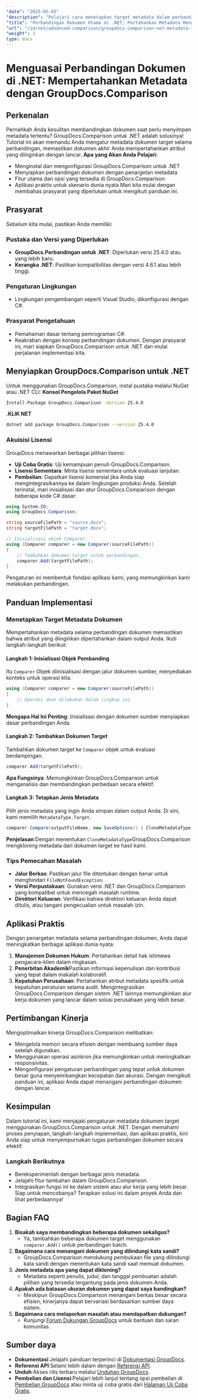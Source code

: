 ```yaml
---
"date": "2025-05-05"
"description": "Pelajari cara menetapkan target metadata dalam perbandingan dokumen dengan GroupDocs.Comparison untuk .NET. Tingkatkan keterampilan manajemen dokumen Anda dan pastikan keakuratan metadata terjaga."
"title": "Perbandingan Dokumen Utama di .NET; Pertahankan Metadata Menggunakan GroupDocs.Comparison"
"url": "/id/net/advanced-comparison/groupdocs-comparison-net-metadata-target/"
"weight": 1
type: docs
---
```

# Menguasai Perbandingan Dokumen di .NET: Mempertahankan Metadata dengan GroupDocs.Comparison
## Perkenalan
Pernahkah Anda kesulitan membandingkan dokumen saat perlu menyimpan metadata tertentu? GroupDocs.Comparison untuk .NET adalah solusinya! Tutorial ini akan memandu Anda mengatur metadata dokumen target selama perbandingan, memastikan dokumen akhir Anda mempertahankan atribut yang diinginkan dengan lancar.
**Apa yang Akan Anda Pelajari:**
- Menginstal dan mengonfigurasi GroupDocs.Comparison untuk .NET
- Menyiapkan perbandingan dokumen dengan penargetan metadata
- Fitur utama dan opsi yang tersedia di GroupDocs.Comparison
- Aplikasi praktis untuk skenario dunia nyata
Mari kita mulai dengan membahas prasyarat yang diperlukan untuk mengikuti panduan ini.
## Prasyarat
Sebelum kita mulai, pastikan Anda memiliki:
### Pustaka dan Versi yang Diperlukan
- **GroupDocs.Perbandingan untuk .NET**: Diperlukan versi 25.4.0 atau yang lebih baru.
- **Kerangka .NET**: Pastikan kompatibilitas dengan versi 4.6.1 atau lebih tinggi.
### Pengaturan Lingkungan
- Lingkungan pengembangan seperti Visual Studio, dikonfigurasi dengan C#.
### Prasyarat Pengetahuan
- Pemahaman dasar tentang pemrograman C#.
- Keakraban dengan konsep perbandingan dokumen.
Dengan prasyarat ini, mari siapkan GroupDocs.Comparison untuk .NET dan mulai perjalanan implementasi kita.
## Menyiapkan GroupDocs.Comparison untuk .NET
Untuk menggunakan GroupDocs.Comparison, instal pustaka melalui NuGet atau .NET CLI:
**Konsol Pengelola Paket NuGet**
```bash
Install-Package GroupDocs.Comparison -Version 25.4.0
```
**.KLIK NET**
```bash
dotnet add package GroupDocs.Comparison --version 25.4.0
```
### Akuisisi Lisensi
GroupDocs menawarkan berbagai pilihan lisensi:
- **Uji Coba Gratis**: Uji kemampuan penuh GroupDocs.Comparison.
- **Lisensi Sementara**: Minta lisensi sementara untuk evaluasi lanjutan.
- **Pembelian**: Dapatkan lisensi komersial jika Anda siap mengintegrasikannya ke dalam lingkungan produksi Anda.
Setelah terinstal, mari inisialisasi dan atur GroupDocs.Comparison dengan beberapa kode C# dasar:
```csharp
using System.IO;
using GroupDocs.Comparison;

string sourceFilePath = "source.docx";
string targetFilePath = "target.docx";

// Inisialisasi objek Comparer.
using (Comparer comparer = new Comparer(sourceFilePath))
{
    // Tambahkan dokumen target untuk perbandingan.
    comparer.Add(targetFilePath);
}
```
Pengaturan ini membentuk fondasi aplikasi kami, yang memungkinkan kami melakukan perbandingan.
## Panduan Implementasi
### Menetapkan Target Metadata Dokumen
Mempertahankan metadata selama perbandingan dokumen memastikan bahwa atribut yang diinginkan dipertahankan dalam output Anda. Ikuti langkah-langkah berikut:
#### Langkah 1: Inisialisasi Objek Pembanding
Itu `Comparer` Objek diinisialisasi dengan jalur dokumen sumber, menyediakan konteks untuk operasi kita.
```csharp
using (Comparer comparer = new Comparer(sourceFilePath))
{
    // Operasi akan dilakukan dalam lingkup ini.
}
```
**Mengapa Hal Ini Penting**: Inisialisasi dengan dokumen sumber menyiapkan dasar perbandingan Anda.
#### Langkah 2: Tambahkan Dokumen Target
Tambahkan dokumen target ke `Comparer` objek untuk evaluasi berdampingan.
```csharp
comparer.Add(targetFilePath);
```
**Apa Fungsinya**: Memungkinkan GroupDocs.Comparison untuk menganalisis dan membandingkan perbedaan secara efektif.
#### Langkah 3: Tetapkan Jenis Metadata
Pilih jenis metadata yang ingin Anda simpan dalam output Anda. Di sini, kami memilih `MetadataType.Target`.
```csharp
comparer.Compare(outputFileName, new SaveOptions() { CloneMetadataType = MetadataType.Target });
```
**Penjelasan**:Dengan menentukan `CloneMetadataType`GroupDocs.Comparison mengkloning metadata dari dokumen target ke hasil kami.
### Tips Pemecahan Masalah
- **Jalur Berkas**: Pastikan jalur file ditentukan dengan benar untuk menghindari `FileNotFoundException`.
- **Versi Perpustakaan**: Gunakan versi .NET dan GroupDocs.Comparison yang kompatibel untuk mencegah masalah runtime.
- **Direktori Keluaran**: Verifikasi bahwa direktori keluaran Anda dapat ditulis, atau tangani pengecualian untuk masalah izin.
## Aplikasi Praktis
Dengan penargetan metadata selama perbandingan dokumen, Anda dapat meningkatkan berbagai aplikasi dunia nyata:
1. **Manajemen Dokumen Hukum**: Pertahankan detail hak istimewa pengacara-klien dalam ringkasan.
2. **Penerbitan Akademik**Pastikan informasi kepenulisan dan kontribusi yang tepat dalam makalah kolaboratif.
3. **Kepatuhan Perusahaan**: Pertahankan atribut metadata spesifik untuk kepatuhan peraturan selama audit.
Mengintegrasikan GroupDocs.Comparison dengan sistem .NET lainnya memungkinkan alur kerja dokumen yang lancar dalam solusi perusahaan yang lebih besar.
## Pertimbangan Kinerja
Mengoptimalkan kinerja GroupDocs.Comparison melibatkan:
- Mengelola memori secara efisien dengan membuang sumber daya setelah digunakan.
- Menggunakan operasi asinkron jika memungkinkan untuk meningkatkan responsivitas.
- Mengonfigurasi pengaturan perbandingan yang tepat untuk dokumen besar guna menyeimbangkan kecepatan dan akurasi.
Dengan mengikuti panduan ini, aplikasi Anda dapat menangani perbandingan dokumen dengan lancar.
## Kesimpulan
Dalam tutorial ini, kami menjajaki pengaturan metadata dokumen target menggunakan GroupDocs.Comparison untuk .NET. Dengan memahami proses penyiapan, langkah-langkah implementasi, dan aplikasi praktis, kini Anda siap untuk menyempurnakan tugas perbandingan dokumen secara efektif.
### Langkah Berikutnya
- Bereksperimenlah dengan berbagai jenis metadata.
- Jelajahi fitur tambahan dalam GroupDocs.Comparison.
- Integrasikan fungsi ini ke dalam sistem atau alur kerja yang lebih besar.
Siap untuk mencobanya? Terapkan solusi ini dalam proyek Anda dan lihat perbedaannya!
## Bagian FAQ
1. **Bisakah saya membandingkan beberapa dokumen sekaligus?**
   - Ya, tambahkan beberapa dokumen target menggunakan `comparer.Add()` untuk perbandingan batch.
2. **Bagaimana cara menangani dokumen yang dilindungi kata sandi?**
   - GroupDocs.Comparison mendukung pembukaan file yang dilindungi kata sandi dengan menentukan kata sandi saat memuat dokumen.
3. **Jenis metadata apa yang dapat dikloning?**
   - Metadata seperti penulis, judul, dan tanggal pembuatan adalah pilihan yang tersedia tergantung pada jenis dokumen Anda.
4. **Apakah ada batasan ukuran dokumen yang dapat saya bandingkan?**
   - Meskipun GroupDocs.Comparison menangani berkas besar secara efisien, kinerjanya dapat bervariasi berdasarkan sumber daya sistem.
5. **Bagaimana cara melaporkan masalah atau mendapatkan dukungan?**
   - Kunjungi [Forum Dukungan GroupDocs](https://forum.groupdocs.com/c/comparison) untuk bantuan dan saran komunitas.
## Sumber daya
- **Dokumentasi**:Jelajahi panduan terperinci di [Dokumentasi GroupDocs](https://docs.groupdocs.com/comparison/net/).
- **Referensi API**:Selami lebih dalam dengan [Referensi API](https://reference.groupdocs.com/comparison/net/).
- **Unduh**:Akses rilis terbaru melalui [Unduhan GroupDocs](https://releases.groupdocs.com/comparison/net/).
- **Pembelian dan Lisensi**:Pelajari lebih lanjut tentang opsi pembelian di [Pembelian GroupDocs](https://purchase.groupdocs.com/buy) atau minta uji coba gratis dari [Halaman Uji Coba Gratis](https://releases.groupdocs.com/comparison/net/).